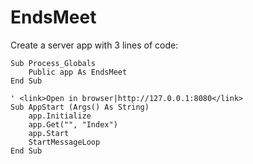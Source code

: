 # EndsMeet
Create a server app with 3 lines of code:
```basic
Sub Process_Globals
	Public app As EndsMeet
End Sub

' <link>Open in browser|http://127.0.0.1:8080</link>
Sub AppStart (Args() As String)
	app.Initialize
	app.Get("", "Index")
	app.Start
	StartMessageLoop
End Sub
```
